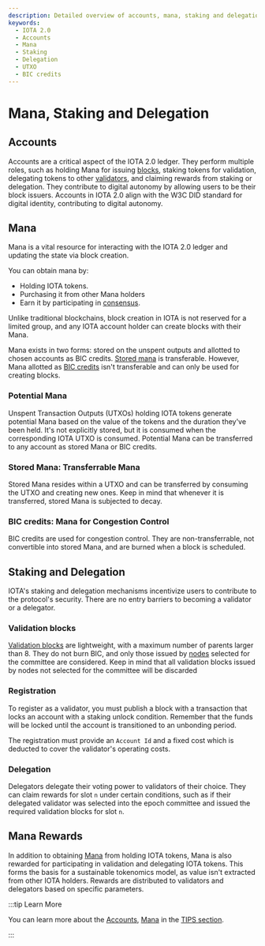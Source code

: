 ```yaml
---
description: Detailed overview of accounts, mana, staking and delegation in IOTA 2.0.
keywords:
  - IOTA 2.0
  - Accounts
  - Mana
  - Staking
  - Delegation
  - UTXO
  - BIC credits
---
```


# Mana, Staking and Delegation

## Accounts

Accounts are a critical aspect of the IOTA 2.0 ledger.
They perform multiple roles, such as holding Mana for issuing [blocks](data-structures.md#blocks), staking tokens for
validation,
delegating tokens to other [validators](validators.md), and claiming rewards from staking or delegation.
They contribute to digital autonomy by allowing users to be their block issuers.
Accounts in IOTA 2.0 align with the W3C DID standard for digital identity,
contributing to digital autonomy.

## Mana

Mana is a vital resource for interacting with the IOTA 2.0 ledger and updating the state via block creation.

You can obtain mana by:

- Holding IOTA tokens.
- Purchasing it from other Mana holders
- Earn it by participating in [consensus](consensus.md).

Unlike traditional blockchains, block creation in IOTA is not reserved for a limited group, and any IOTA account holder
can create blocks with their Mana.

Mana exists in two forms: stored on the unspent outputs and allotted to chosen accounts as BIC credits.
[Stored mana](#stored-mana-transferrable-mana) is transferable. However, Mana allotted
as [BIC credits](#bic-credits-mana-for-congestion-control) isn't transferable
and can only be used for creating blocks.

### Potential Mana

Unspent Transaction Outputs (UTXOs) holding IOTA tokens generate potential Mana based on the value of the tokens and the
duration they've been held.
It's not explicitly stored, but it is consumed when the corresponding IOTA UTXO is consumed.
Potential Mana can be transferred to any account as stored Mana or BIC credits.

### Stored Mana: Transferrable Mana

Stored Mana resides within a UTXO and can be transferred by consuming the UTXO and creating new ones.
Keep in mind that whenever it is transferred, stored Mana is subjected to decay.

### BIC credits: Mana for Congestion Control

BIC credits are used for congestion control. They are non-transferrable, not convertible into stored Mana, and are
burned when a block is scheduled.

## Staking and Delegation

IOTA's staking and delegation mechanisms incentivize users to contribute to the protocol's security.
There are no entry barriers to becoming a validator or a delegator.

### Validation blocks

[Validation blocks](data-structures.md#validation-blocks) are lightweight,
with a maximum number of parents larger than 8.
They do not burn BIC, and only those issued by [nodes](networking.md#nodes) selected for the committee are considered.
Keep in mind that all validation blocks issued by nodes not selected for the committee will be discarded

### Registration

To register as a validator, you must publish a block with a transaction that locks an account with a staking unlock
condition. Remember that the funds will be locked until the account is transitioned to an unbonding period.

The registration must provide an `Account Id` and a fixed cost which is deducted to cover the validator's
operating costs.

### Delegation

Delegators delegate their voting power to validators of their choice. They can claim rewards for slot `n` under certain
conditions, such as if their delegated validator was selected into the epoch committee and issued the required
validation blocks for slot `n`.

## Mana Rewards

In addition to obtaining [Mana](mana.md) from holding IOTA tokens, Mana is also rewarded for participating in validation
and
delegating IOTA tokens. This forms the basis for a sustainable tokenomics model, as value isn't extracted from other
IOTA holders. Rewards are distributed to validators and delegators based on specific parameters.

:::tip Learn More

You can learn more about
the [Accounts](https://wiki.iota.org/tips/tips/TIP-0042), [Mana](https://wiki.iota.org/tips/tips/TIP-0039) in the
[TIPS section](../tips.md).

:::
